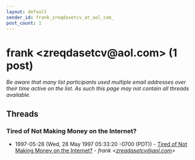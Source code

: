 ```yaml
---
layout: default
sender_id: frank_zreqdasetcv_at_aol_com_
post_count: 1
---
```


# frank <zreqdasetcv<span>@</span>aol.com> (1 post)

_Be aware that many list participants used multiple email addresses over their time active on the list. As such this page may not contain all threads available._

## Threads

### Tired of Not Making Money on the Internet?
+ 1997-05-28 (Wed, 28 May 1997 05:33:20 -0700 (PDT)) - [Tired of Not Making Money on the Internet?](/archive/1997/05/419c5ef8d532bd2a029ec2579af57cc40436d4cb4425e682aa1c1631b6b2b833) - _frank \<zreqdasetcv@aol.com\>_

